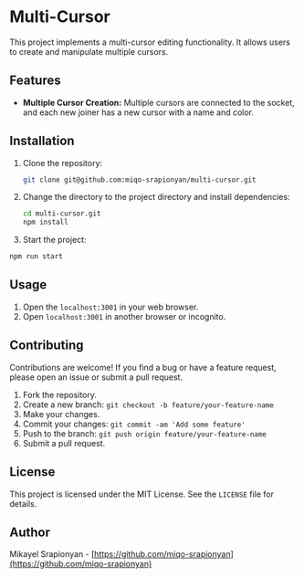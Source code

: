 # Multi-Cursor

This project implements a multi-cursor editing functionality. It allows users to create and manipulate multiple cursors.

## Features

* **Multiple Cursor Creation:** Multiple cursors are connected to the socket, and each new joiner has a new cursor with a name and color.

## Installation

1.  Clone the repository:

    ```bash
    git clone git@github.com:miqo-srapionyan/multi-cursor.git
    ```

3.  Change the directory to the project directory and install dependencies:

    ```bash
    cd multi-cursor.git
    npm install
    ```
    
4.  Start the project:
   ```bash
npm run start
``` 

## Usage

1.  Open the `localhost:3001` in your web browser.
2.  Open `localhost:3001` in another browser or incognito.

## Contributing

Contributions are welcome! If you find a bug or have a feature request, please open an issue or submit a pull request.

1.  Fork the repository.
2.  Create a new branch: `git checkout -b feature/your-feature-name`
3.  Make your changes.
4.  Commit your changes: `git commit -am 'Add some feature'`
5.  Push to the branch: `git push origin feature/your-feature-name`
6.  Submit a pull request.

## License

This project is licensed under the MIT License. See the `LICENSE` file for details.

## Author

Mikayel Srapionyan - [https://github.com/miqo-srapionyan](https://github.com/miqo-srapionyan)
